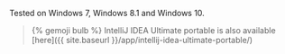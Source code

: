Tested on Windows 7, Windows 8.1 and Windows 10.

> {% gemoji bulb %} IntelliJ IDEA Ultimate portable is also available [here]({{ site.baseurl }}/app/intellij-idea-ultimate-portable/)